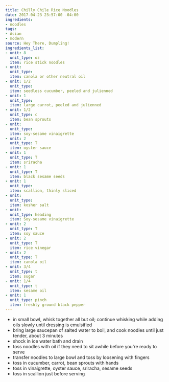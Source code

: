 ```yaml
---
title: Chilly Chile Rice Noodles
date: 2017-04-23 23:57:00 -04:00
ingredients:
- noodles
tags:
- Asian
- modern
source: Hey There, Dumpling!
ingredients_list:
- unit: 8
  unit_type: oz
  item: rice stick noodles
- unit: 
  unit_type: 
  item: canola or other neutral oil
- unit: 1/2
  unit_type: 
  item: seedless cucumber, peeled and julienned
- unit: 1
  unit_type: 
  item: large carrot, peeled and julienned
- unit: 1/2
  unit_type: c
  item: bean sprouts
- unit: 
  unit_type: 
  item: soy-sesame vinaigrette
- unit: 2
  unit_type: T
  item: oyster sauce
- unit: 1
  unit_type: T
  item: sriracha
- unit: 1
  unit_type: T
  item: black sesame seeds
- unit: 1
  unit_type: 
  item: scallion, thinly sliced
- unit: 
  unit_type: 
  item: kosher salt
- unit: 
  unit_type: heading
  item: Soy-sesame vinaigrette
- unit: 2
  unit_type: T
  item: soy sauce
- unit: 2
  unit_type: T
  item: rice vinegar
- unit: 2
  unit_type: T
  item: canola oil
- unit: 3/4
  unit_type: t
  item: sugar
- unit: 1/4
  unit_type: t
  item: sesame oil
- unit: 1
  unit_type: pinch
  item: freshly ground black pepper
---
```


- in small bowl, whisk together all but oil; continue whisking while adding oils slowly until dressing is emulsified
- bring large saucepan of salted water to boil, and cook noodles until just tender, about 3 minutes
- shock in ice water bath and drain
- toss noodles with oil if they need to sit awhile before you're ready to serve
- transfer noodles to large bowl and toss by loosening with fingers
- toss in cucumber, carrot, bean sprouts with hands
- toss in vinaigrette, oyster sauce, sriracha, sesame seeds
- toss in scallion just before serving
